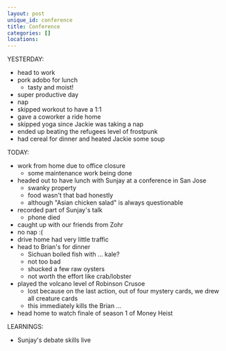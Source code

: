 ```yaml
---
layout: post
unique_id: conference
title: Conference
categories: []
locations: 
---
```


YESTERDAY:
* head to work
* pork adobo for lunch
  * tasty and moist!
* super productive day
* nap
* skipped workout to have a 1:1
* gave a coworker a ride home
* skipped yoga since Jackie was taking a nap
* ended up beating the refugees level of frostpunk
* had cereal for dinner and heated Jackie some soup

TODAY:
* work from home due to office closure
  * some maintenance work being done
* headed out to have lunch with Sunjay at a conference in San Jose
  * swanky property
  * food wasn't that bad honestly
  * although "Asian chicken salad" is always questionable
* recorded part of Sunjay's talk
  * phone died
* caught up with our friends from Zohr
* no nap :(
* drive home had very little traffic
* head to Brian's for dinner
  * Sichuan boiled fish with ... kale?
  * not too bad
  * shucked a few raw oysters
  * not worth the effort like crab/lobster
* played the volcano level of Robinson Crusoe
  * lost because on the last action, out of four mystery cards, we drew all creature cards
  * this immediately kills the Brian ...
* head home to watch finale of season 1 of Money Heist

LEARNINGS:
* Sunjay's debate skills live
